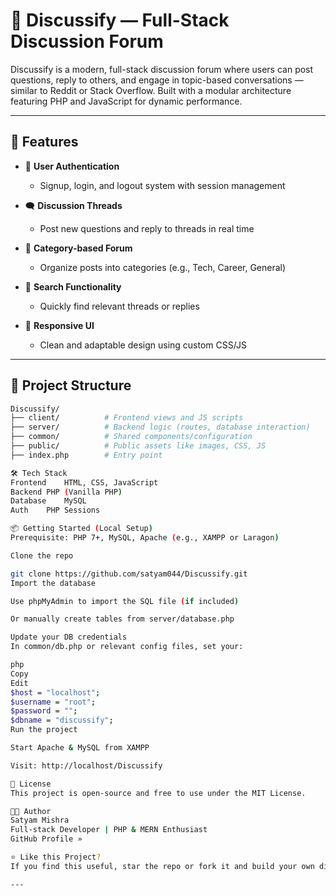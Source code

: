 # 💬 Discussify — Full-Stack Discussion Forum

Discussify is a modern, full-stack discussion forum where users can post questions, reply to others, and engage in topic-based conversations — similar to Reddit or Stack Overflow. Built with a modular architecture featuring PHP and JavaScript for dynamic performance.

---

## 🚀 Features

- 🧾 **User Authentication**
  - Signup, login, and logout system with session management

- 🗨️ **Discussion Threads**
  - Post new questions and reply to threads in real time

- 📂 **Category-based Forum**
  - Organize posts into categories (e.g., Tech, Career, General)

- 🔎 **Search Functionality**
  - Quickly find relevant threads or replies

- 🎨 **Responsive UI**
  - Clean and adaptable design using custom CSS/JS

---

## 🧱 Project Structure

```bash
Discussify/
├── client/          # Frontend views and JS scripts
├── server/          # Backend logic (routes, database interaction)
├── common/          # Shared components/configuration
├── public/          # Public assets like images, CSS, JS
├── index.php        # Entry point

🛠️ Tech Stack
Frontend	HTML, CSS, JavaScript
Backend	PHP (Vanilla PHP)
Database	MySQL
Auth	PHP Sessions

📦 Getting Started (Local Setup)
Prerequisite: PHP 7+, MySQL, Apache (e.g., XAMPP or Laragon)

Clone the repo

git clone https://github.com/satyam044/Discussify.git
Import the database

Use phpMyAdmin to import the SQL file (if included)

Or manually create tables from server/database.php

Update your DB credentials
In common/db.php or relevant config files, set your:

php
Copy
Edit
$host = "localhost";
$username = "root";
$password = "";
$dbname = "discussify";
Run the project

Start Apache & MySQL from XAMPP

Visit: http://localhost/Discussify

📄 License
This project is open-source and free to use under the MIT License.

👨‍💻 Author
Satyam Mishra
Full-stack Developer | PHP & MERN Enthusiast
GitHub Profile »

⭐ Like this Project?
If you find this useful, star the repo or fork it and build your own discussion app!

---
